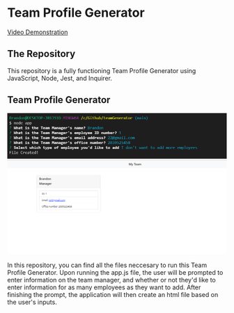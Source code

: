 # Team Profile Generator

<a href="https://drive.google.com/file/d/1UNHRcY6uKaTkcfnmBqUyEmi92AkqPn6Z/view?usp=sharing">Video Demonstration</a>

## The Repository

This repository is a fully functioning Team Profile Generator using JavaScript, Node, Jest, and Inquirer.

## Team Profile Generator

<img src='./src/READMEScreenshot.png' />

<img src='./src/READMEScreenshot2.png' />

In this repository, you can find all the files neccesary to run this Team Profile Generator. Upon running the app.js file, the user will be prompted to enter information on the team manager, and whether or not they'd like to enter information for as many employees as they want to add. After finishing the prompt, the application will then create an html file based on the user's inputs. 
